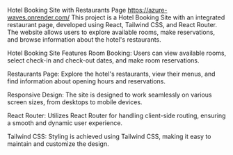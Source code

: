 Hotel Booking Site with Restaurants Page
https://azure-waves.onrender.com/
This project is a Hotel Booking Site with an integrated restaurant page, developed using React, Tailwind CSS, and React Router. The website allows users to explore available rooms, make reservations, and browse information about the hotel's restaurants.

Hotel Booking Site
Features
Room Booking: Users can view available rooms, select check-in and check-out dates, and make room reservations.

Restaurants Page: Explore the hotel's restaurants, view their menus, and find information about opening hours and reservations.

Responsive Design: The site is designed to work seamlessly on various screen sizes, from desktops to mobile devices.

React Router: Utilizes React Router for handling client-side routing, ensuring a smooth and dynamic user experience.

Tailwind CSS: Styling is achieved using Tailwind CSS, making it easy to maintain and customize the design.
